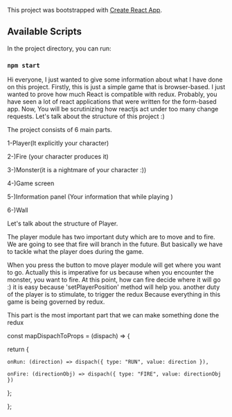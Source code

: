 This project was bootstrapped with [Create React App](https://github.com/facebook/create-react-app).

## Available Scripts

In the project directory, you can run:

### `npm start`

Hi everyone, I just wanted to give some information about what I have done on this project. Firstly, this is just a simple game that is browser-based. I just wanted to prove how much React  is compatible with redux. Probably, you have seen a lot of react applications that were  written for the form-based app.  Now, You will be scrutinizing how reactjs act under too many change requests.  Let's talk about the structure of this project :)

The project consists of 6 main parts.

1-Player(It explicitly your character)

2-)Fire (your character produces it)

3-)Monster(it is a nightmare of  your character :))

4-)Game screen

5-)Information panel (Your information that while playing )

6-)Wall

Let's talk about the structure of Player.

The player module has two important duty which are to move and to fire. We are going to see that fire will branch in the future. But basically we have to tackle what the player does during the game.

When you press the button to move player module will get where you want to go. Actually this is imperative for us because when you encounter the monster, you want to fire. At this point, how can fire decide where it will go :) it is easy because 'setPlayerPosition' method will help you. another duty of the player is to stimulate, to trigger the redux Because everything in this game is being governed by redux.

This part is the most important part that we can make something done the redux

const mapDispachToProps = (dispach) => {
  
  return {
  
    onRun: (direction) => dispach({ type: "RUN", value: direction }),
    
    onFire: (directionObj) => dispach({ type: "FIRE", value: directionObj })
  
  };
  
};






